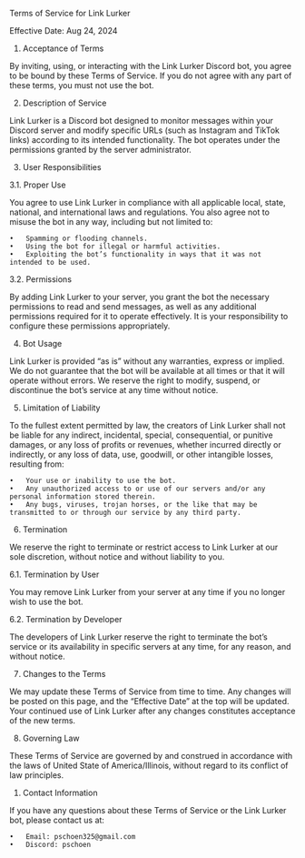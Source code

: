 Terms of Service for Link Lurker

Effective Date: Aug 24, 2024

1. Acceptance of Terms

By inviting, using, or interacting with the Link Lurker Discord bot, you agree to be bound by these Terms of Service. If you do not agree with any part of these terms, you must not use the bot.

2. Description of Service

Link Lurker is a Discord bot designed to monitor messages within your Discord server and modify specific URLs (such as Instagram and TikTok links) according to its intended functionality. The bot operates under the permissions granted by the server administrator.

3. User Responsibilities

3.1. Proper Use

You agree to use Link Lurker in compliance with all applicable local, state, national, and international laws and regulations. You also agree not to misuse the bot in any way, including but not limited to:

    •	Spamming or flooding channels.
    •	Using the bot for illegal or harmful activities.
    •	Exploiting the bot’s functionality in ways that it was not intended to be used.

3.2. Permissions

By adding Link Lurker to your server, you grant the bot the necessary permissions to read and send messages, as well as any additional permissions required for it to operate effectively. It is your responsibility to configure these permissions appropriately.

4. Bot Usage

Link Lurker is provided “as is” without any warranties, express or implied. We do not guarantee that the bot will be available at all times or that it will operate without errors. We reserve the right to modify, suspend, or discontinue the bot’s service at any time without notice.

5. Limitation of Liability

To the fullest extent permitted by law, the creators of Link Lurker shall not be liable for any indirect, incidental, special, consequential, or punitive damages, or any loss of profits or revenues, whether incurred directly or indirectly, or any loss of data, use, goodwill, or other intangible losses, resulting from:

    •	Your use or inability to use the bot.
    •	Any unauthorized access to or use of our servers and/or any personal information stored therein.
    •	Any bugs, viruses, trojan horses, or the like that may be transmitted to or through our service by any third party.

6. Termination

We reserve the right to terminate or restrict access to Link Lurker at our sole discretion, without notice and without liability to you.

6.1. Termination by User

You may remove Link Lurker from your server at any time if you no longer wish to use the bot.

6.2. Termination by Developer

The developers of Link Lurker reserve the right to terminate the bot’s service or its availability in specific servers at any time, for any reason, and without notice.

7. Changes to the Terms

We may update these Terms of Service from time to time. Any changes will be posted on this page, and the “Effective Date” at the top will be updated. Your continued use of Link Lurker after any changes constitutes acceptance of the new terms.

8. Governing Law

These Terms of Service are governed by and construed in accordance with the laws of United State of America/Illinois, without regard to its conflict of law principles.

1. Contact Information

If you have any questions about these Terms of Service or the Link Lurker bot, please contact us at:

    •	Email: pschoen325@gmail.com
    •	Discord: pschoen
